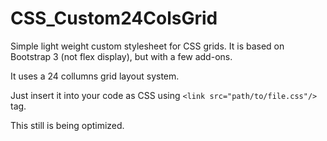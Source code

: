 # CSS_Custom24ColsGrid
Simple light weight custom stylesheet for CSS grids. It is based on Bootstrap 3 (not flex display), but with a few add-ons. 

It uses a 24 collumns grid layout system.

Just insert it into your code as CSS using `<link src="path/to/file.css"/>` tag.

This still is being optimized. 
